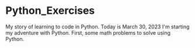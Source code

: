 # Python_Exercises
My story of learning to code in Python.
Today is March 30, 2023 I'm starting my adventure with Python. First, some math problems to solve using Python.
